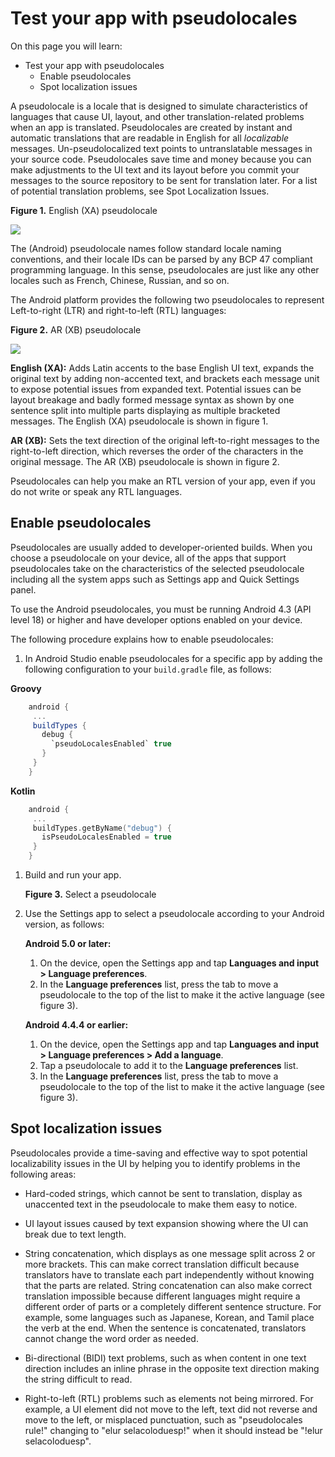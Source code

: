 Test your app with pseudolocales
================================

On this page you will learn:

- Test your app with pseudolocales
  - Enable pseudolocales
  - Spot localization issues

A pseudolocale is a locale that is designed to simulate characteristics of languages that cause UI, layout, and other translation-related problems when an app is translated. Pseudolocales are created by instant and automatic translations that are readable in English for all _localizable_ messages. Un-pseudolocalized text points to untranslatable messages in your source code. Pseudolocales save time and money because you can make adjustments to the UI text and its layout before you commit your messages to the source repository to be sent for translation later. For a list of potential translation problems, see Spot Localization Issues.

**Figure 1.** English (XA) pseudolocale

![](https://developer.android.com/images/develop/pseudo-locale-example-app_2x.png)

The (Android) pseudolocale names follow standard locale naming conventions, and their locale IDs can be parsed by any BCP 47 compliant programming language. In this sense, pseudolocales are just like any other locales such as French, Chinese, Russian, and so on.

The Android platform provides the following two pseudolocales to represent Left-to-right (LTR) and right-to-left (RTL) languages:

**Figure 2.** AR (XB) pseudolocale

![](https://developer.android.com/images/develop/pseudo-locale-example-app-rtl_2x.png)

**English (XA):** Adds Latin accents to the base English UI text, expands the original text by adding non-accented text, and brackets each message unit to expose potential issues from expanded text. Potential issues can be layout breakage and badly formed message syntax as shown by one sentence split into multiple parts displaying as multiple bracketed messages. The English (XA) pseudolocale is shown in figure 1.

**AR (XB):** Sets the text direction of the original left-to-right messages to the right-to-left direction, which reverses the order of the characters in the original message. The AR (XB) pseudolocale is shown in figure 2.

Pseudolocales can help you make an RTL version of your app, even if you do not write or speak any RTL languages.

Enable pseudolocales
--------------------

Pseudolocales are usually added to developer-oriented builds. When you choose a pseudolocale on your device, all of the apps that support pseudolocales take on the characteristics of the selected pseudolocale including all the system apps such as Settings app and Quick Settings panel.

To use the Android pseudolocales, you must be running Android 4.3 (API level 18) or higher and have developer options enabled on your device.

The following procedure explains how to enable pseudolocales:

1.  In Android Studio enable pseudolocales for a specific app by adding the following configuration to your `build.gradle` file, as follows:

**Groovy**

```groovy
    android {
     ...
     buildTypes {
       debug {
         `pseudoLocalesEnabled` true
       }
     }
    }
```

**Kotlin**

```kotlin
    android {
     ...
     buildTypes.getByName("debug") {
       isPseudoLocalesEnabled = true
     }
    }
```

1.  Build and run your app.

    **Figure 3.** Select a pseudolocale

2.  Use the Settings app to select a pseudolocale according to your Android version, as follows:

    **Android 5.0 or later:**

    1.  On the device, open the Settings app and tap **Languages and input > Language preferences**.
    2.  In the **Language preferences** list, press the tab to move a pseudolocale to the top of the list to make it the active language (see figure 3).

    **Android 4.4.4 or earlier:**

    1.  On the device, open the Settings app and tap **Languages and input > Language preferences > Add a language**.
    2.  Tap a pseudolocale to add it to the **Language preferences** list.
    3.  In the **Language preferences** list, press the tab to move a pseudolocale to the top of the list to make it the active language (see figure 3).

Spot localization issues
------------------------

Pseudolocales provide a time-saving and effective way to spot potential localizability issues in the UI by helping you to identify problems in the following areas:

*   Hard-coded strings, which cannot be sent to translation, display as unaccented text in the pseudolocale to make them easy to notice.
*   UI layout issues caused by text expansion showing where the UI can break due to text length.
*   String concatenation, which displays as one message split across 2 or more brackets. This can make correct translation difficult because translators have to translate each part independently without knowing that the parts are related. String concatenation can also make correct translation impossible because different languages might require a different order of parts or a completely different sentence structure. For example, some languages such as Japanese, Korean, and Tamil place the verb at the end. When the sentence is concatenated, translators cannot change the word order as needed.

*   Bi-directional (BIDI) text problems, such as when content in one text direction includes an inline phrase in the opposite text direction making the string difficult to read.

*   Right-to-left (RTL) problems such as elements not being mirrored. For example, a UI element did not move to the left, text did not reverse and move to the left, or misplaced punctuation, such as "pseudolocales rule!" changing to "elur selacoloduesp!" when it should instead be "!elur selacoloduesp".